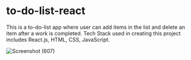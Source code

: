 # to-do-list-react
This is a to-do-list app where user can add items in the list and delete an item after a work is completed. Tech Stack used in creating this project includes React.js, HTML, CSS, JavaScript.

![Screenshot (607)](https://user-images.githubusercontent.com/100675296/218098763-d31923f2-b44c-4a0e-b10b-5ce0da663e8d.png)
